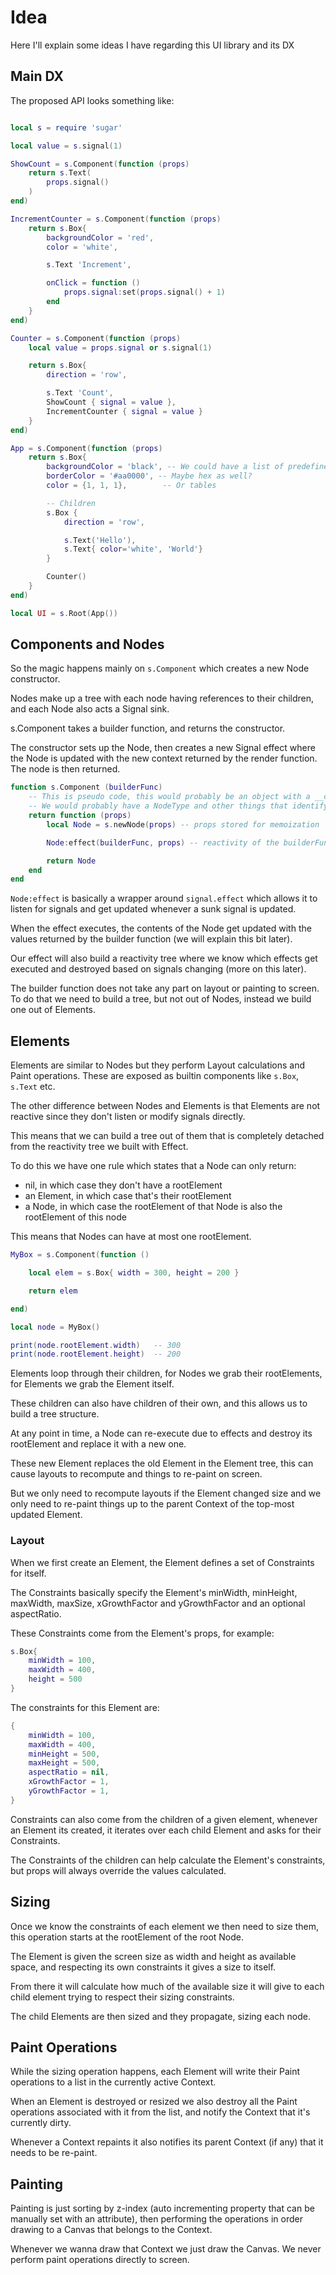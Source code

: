 # Idea

Here I'll explain some ideas I have regarding this UI library and its DX

## Main DX

The proposed API looks something like:

```lua

local s = require 'sugar'

local value = s.signal(1)

ShowCount = s.Component(function (props)
    return s.Text(
        props.signal()
    )
end)

IncrementCounter = s.Component(function (props)
    return s.Box{
        backgroundColor = 'red',
        color = 'white',

        s.Text 'Increment',

        onClick = function ()
            props.signal:set(props.signal() + 1)
        end
    }
end)

Counter = s.Component(function (props)
    local value = props.signal or s.signal(1)

    return s.Box{
        direction = 'row',

        s.Text 'Count',
        ShowCount { signal = value },
        IncrementCounter { signal = value }
    }
end)

App = s.Component(function (props)
    return s.Box{
        backgroundColor = 'black', -- We could have a list of predefined colors or tokens
        borderColor = '#aa0000', -- Maybe hex as well?
        color = {1, 1, 1},        -- Or tables

        -- Children
        s.Box {
            direction = 'row',

            s.Text('Hello'),
            s.Text{ color='white', 'World'}
        }

        Counter()
    }
end)

local UI = s.Root(App())

```

## Components and Nodes

So the magic happens mainly on `s.Component` which creates a new Node constructor.

Nodes make up a tree with each node having references to their children, and each Node also acts a Signal sink.

s.Component takes a builder function, and returns the constructor.

The constructor sets up the Node, then creates a new Signal effect where the Node is updated with the new context returned by the render function. The node is then returned.

```lua
function s.Component (builderFunc)
    -- This is pseudo code, this would probably be an object with a __call metamethod
    -- We would probably have a NodeType and other things that identify this type of Components
    return function (props)
        local Node = s.newNode(props) -- props stored for memoization

        Node:effect(builderFunc, props) -- reactivity of the builderFunc

        return Node
    end
end
```

`Node:effect` is basically a wrapper around `signal.effect` which allows it to listen for signals and get updated whenever a sunk signal is updated.

When the effect executes, the contents of the Node get updated with the values returned by the builder function (we will explain this bit later).

Our effect will also build a reactivity tree where we know which effects get executed and destroyed based on signals changing (more on this later).

The builder function does not take any part on layout or painting to screen.
To do that we need to build a tree, but not out of Nodes, instead we build one out of Elements.

## Elements

Elements are similar to Nodes but they perform Layout calculations and Paint operations. These are exposed as builtin components like `s.Box`, `s.Text` etc.

The other difference between Nodes and Elements is that Elements are not reactive since they don't listen or modify signals directly.

This means that we can build a tree out of them that is completely detached from the reactivity tree we built with Effect.

To do this we have one rule which states that a Node can only return:

- nil, in which case they don't have a rootElement
- an Element, in which case that's their rootElement
- a Node, in which case the rootElement of that Node is also the rootElement of this node

This means that Nodes can have at most one rootElement.

```lua
MyBox = s.Component(function ()

    local elem = s.Box{ width = 300, height = 200 }

    return elem

end)

local node = MyBox()

print(node.rootElement.width)   -- 300
print(node.rootElement.height)  -- 200
```

Elements loop through their children, for Nodes we grab their rootElements, for Elements we grab the Element itself.

These children can also have children of their own, and this allows us to build a tree structure.

At any point in time, a Node can re-execute due to effects and destroy its rootElement and replace it with a new one.

These new Element replaces the old Element in the Element tree, this can cause layouts to recompute and things to re-paint on screen.

But we only need to recompute layouts if the Element changed size and we only need to re-paint things up to the parent Context of the top-most updated Element.

### Layout

When we first create an Element, the Element defines a set of Constraints for itself.

The Constraints basically specify the Element's minWidth, minHeight, maxWidth, maxSize, xGrowthFactor and yGrowthFactor and an optional aspectRatio.

These Constraints come from the Element's props, for example:

```lua
s.Box{
    minWidth = 100,
    maxWidth = 400,
    height = 500
}
```

The constraints for this Element are:

```lua
{
    minWidth = 100,
    maxWidth = 400,
    minHeight = 500,
    maxHeight = 500,
    aspectRatio = nil,
    xGrowthFactor = 1,
    yGrowthFactor = 1,
}
```

Constraints can also come from the children of a given element, whenever an Element its created, it iterates over each child Element and asks for their Constraints.

The Constraints of the children can help calculate the Element's constraints, but props will always override the values calculated.

## Sizing

Once we know the constraints of each element we then need to size them, this operation starts at the rootElement of the root Node.

The Element is given the screen size as width and height as available space, and respecting its own constraints it gives a size to itself.

From there it will calculate how much of the available size it will give to each child element trying to respect their sizing constraints.

The child Elements are then sized and they propagate, sizing each node.

## Paint Operations

While the sizing operation happens, each Element will write their Paint operations to a list in the currently active Context.

When an Element is destroyed or resized we also destroy all the Paint operations associated with it from the list, and notify the Context that it's currently dirty.

Whenever a Context repaints it also notifies its parent Context (if any) that it needs to be re-paint.

## Painting

Painting is just sorting by z-index (auto incrementing property that can be manually set with an attribute), then performing the operations in order drawing to a Canvas that belongs to the Context.

Whenever we wanna draw that Context we just draw the Canvas. We never perform paint operations directly to screen.
